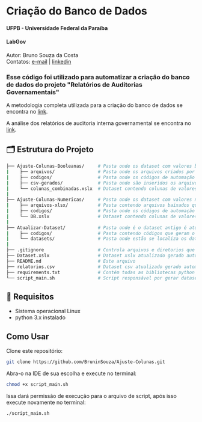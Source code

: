 # **Criação do Banco de Dados**

#### **UFPB - Universidade Federal da Paraíba**
#### **LabGov**

Autor: Bruno Souza da Costa  
Contatos: [e-mail](brun.souz4@gmail.com) | [linkedin](https://www.linkedin.com/in/bruno-souza-a74396214/)

### E**sse código foi utilizado para automatizar a criação do banco de dados do projeto "Relatórios de Auditorias Governamentais"**

A metodologia completa utilizada para a criação do banco de dados se encontra no [link](https://docs.google.com/document/d/1SqfNRUad_ccG6rAjSugxbDS6db2O_lf-TVVCaA3C6TM/edit?usp=sharing).

A análise dos relatórios de auditoria interna governamental se encontra no [link](https://github.com/BruninSouza/relatorios_auditoria_interna_governamental?tab=readme-ov-file).

## 🗂️ **Estrutura do Projeto**

```bash
├── Ajuste-Colunas-Booleanas/     # Pasta onde os dataset com valores booleanos é criado
|    ├── arquivos/                # Pasta onde os arquivos criados por filtros estão inseridos
|    ├── codigos/                 # Pasta onde os códigos de automação estão inseridos
|    ├── csv-gerados/             # Pasta onde são inseridos os arquivos csv gerados pelos códigos de automação
|    └── colunas_combinadas.xslx  # Dataset contendo colunas de valores booleanos combinadas gerado automaticamente
|
├── Ajuste-Colunas-Numericas/     # Pasta onde os dataset com valores númericos é criado
|    ├── arquivos-xlsx/           # Pasta contendo arquivos baixados que serão convertidos em colunas
|    ├── codigos/                 # Pasta onde os códigos de automação estão inseridos 
|    └── DB.xslx                  # Dataset contendo colunas de valores númericos combinadas gerado automaticamente
|
├── Atualizar-Dataset/            # Pasta onde é o dataset antigo é atualizado com novos valores
|    ├── codigos/                 # Pasta contendo códigos que geram o novo dataset e atualizam o antigo
|    └── datasets/                # Pasta onde estão se localiza os datasets antigo e novo
|
├── .gitignore                    # Controla arquivos e diretorios que podem ser versionados
├── Dataset.xslx                  # Dataset xslx atualizado gerado automaticamente
├── README.md                     # Este arquivo
├── relatorios.csv                # Dataset csv atualizado gerado automaticamente que será usado para análises
├── requirements.txt              # Contém todas as bibliotecas python necessárias para funcionamento
└── script_main.sh                # Script responsável por gerar datasets atualizados automaticamente
```

## 🧪 **Requisitos**

- Sistema operacional Linux
- python 3.x instalado

## **Como Usar**

Clone este repositório:

```bash
git clone https://github.com/BruninSouza/Ajuste-Colunas.git
```
Abra-o na IDE de sua escolha e execute no terminal:

```bash
chmod +x script_main.sh
```

Issa dará permissão de execução para o arquivo de script, após isso execute novamente no terminal:

```bash
./script_main.sh
```